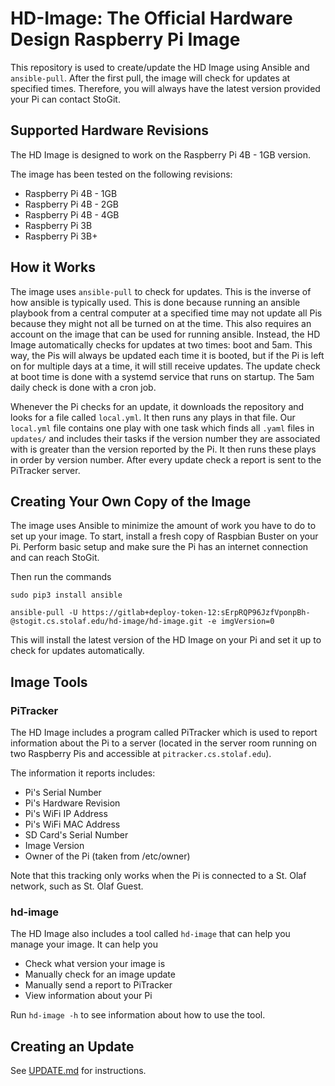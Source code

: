 # HD-Image: The Official Hardware Design Raspberry Pi Image

This repository is used to create/update the HD Image using Ansible and `ansible-pull`. 
After the first pull, the image will check for updates at specified times.
Therefore, you will always have the latest version provided your Pi can contact StoGit.


## Supported Hardware Revisions

The HD Image is designed to work on the Raspberry Pi 4B - 1GB version.

The image has been tested on the following revisions:
- Raspberry Pi 4B - 1GB
- Raspberry Pi 4B - 2GB
- Raspberry Pi 4B - 4GB
- Raspberry Pi 3B
- Raspberry Pi 3B+


## How it Works

The image uses `ansible-pull` to check for updates. This is the inverse of how ansible is typically used.
This is done because running an ansible playbook from a central computer at a specified time may not update all Pis because they might not all be turned on at the time.
This also requires an account on the image that can be used for running ansible.
Instead, the HD Image automatically checks for updates at two times: boot and 5am.
This way, the Pis will always be updated each time it is booted, but if the Pi is left on for multiple days at a time, it will still receive updates.
The update check at boot time is done with a systemd service that runs on startup.
The 5am daily check is done with a cron job.

Whenever the Pi checks for an update, it downloads the repository and looks for a file called `local.yml`.
It then runs any plays in that file.
Our `local.yml` file contains one play with one task which finds all `.yaml` files in `updates/` and includes their tasks if the version number they are associated with is greater than the version reported by the Pi.
It then runs these plays in order by version number.
After every update check a report is sent to the PiTracker server.


## Creating Your Own Copy of the Image

The image uses Ansible to minimize the amount of work you have to do to set up your image.
To start, install a fresh copy of Raspbian Buster on your Pi.
Perform basic setup and make sure the Pi has an internet connection and can reach StoGit.

Then run the commands
```
sudo pip3 install ansible

ansible-pull -U https://gitlab+deploy-token-12:sErpRQP96JzfVponpBh-@stogit.cs.stolaf.edu/hd-image/hd-image.git -e imgVersion=0
```
This will install the latest version of the HD Image on your Pi and set it up to check for updates automatically.


## Image Tools

### PiTracker

The HD Image includes a program called PiTracker which is used to report information about the Pi to a server (located in the server room running on two Raspberry Pis and accessible at `pitracker.cs.stolaf.edu`).

The information it reports includes:
- Pi's Serial Number
- Pi's Hardware Revision
- Pi's WiFi IP Address
- Pi's WiFi MAC Address
- SD Card's Serial Number
- Image Version
- Owner of the Pi (taken from /etc/owner)

Note that this tracking only works when the Pi is connected to a St. Olaf network, such as St. Olaf Guest.

### hd-image

The HD Image also includes a tool called `hd-image` that can help you manage your image.
It can help you
- Check what version your image is
- Manually check for an image update
- Manually send a report to PiTracker
- View information about your Pi

Run `hd-image -h` to see information about how to use the tool.


## Creating an Update

See [UPDATE.md](https://stogit.cs.stolaf.edu/hd-image/hd-image/blob/master/UPDATE.md) for instructions.
